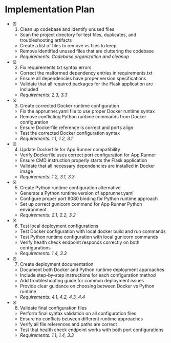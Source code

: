 # Implementation Plan

- [x] 1. Clean up codebase and identify unused files




  - Scan the project directory for test files, duplicates, and troubleshooting artifacts
  - Create a list of files to remove vs files to keep
  - Remove identified unused files that are cluttering the codebase
  - _Requirements: Codebase organization and cleanup_

- [x] 2. Fix requirements.txt syntax errors


  - Correct the malformed dependency entries in requirements.txt
  - Ensure all dependencies have proper version specifications
  - Validate that all required packages for the Flask application are included
  - _Requirements: 2.3, 3.3_

- [x] 3. Create corrected Docker runtime configuration



  - Fix the apprunner.yaml file to use proper Docker runtime syntax
  - Remove conflicting Python runtime commands from Docker configuration
  - Ensure Dockerfile reference is correct and ports align
  - Test the corrected Docker configuration syntax
  - _Requirements: 1.1, 1.2, 3.1_

- [x] 4. Update Dockerfile for App Runner compatibility


  - Verify Dockerfile uses correct port configuration for App Runner
  - Ensure CMD instruction properly starts the Flask application
  - Validate that all necessary dependencies are installed in Docker image
  - _Requirements: 1.2, 3.1, 3.3_

- [x] 5. Create Python runtime configuration alternative



  - Generate a Python runtime version of apprunner.yaml
  - Configure proper port 8080 binding for Python runtime approach
  - Set up correct gunicorn command for App Runner Python environment
  - _Requirements: 2.1, 2.2, 3.2_

- [x] 6. Test local deployment configurations




  - Test Docker configuration with local docker build and run commands
  - Test Python runtime configuration with local gunicorn commands
  - Verify health check endpoint responds correctly on both configurations
  - _Requirements: 1.4, 3.3_

- [x] 7. Create deployment documentation


  - Document both Docker and Python runtime deployment approaches
  - Include step-by-step instructions for each configuration method
  - Add troubleshooting guide for common deployment issues
  - Provide clear guidance on choosing between Docker vs Python runtime
  - _Requirements: 4.1, 4.2, 4.3, 4.4_

- [x] 8. Validate final configuration files



  - Perform final syntax validation on all configuration files
  - Ensure no conflicts between different runtime approaches
  - Verify all file references and paths are correct
  - Test that health check endpoint works with both port configurations
  - _Requirements: 1.1, 1.4, 3.3_